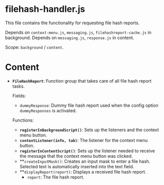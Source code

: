 # filehash-handler.js

This file contains the functionality for requesting file hash reports.

Depends on `context-menu.js`, `messaging.js`, `filehashreport-cache.js` in background.
Depends on `messaging.js`, `response.js` in content.

Scope: `background` / `content`.

# Content

* **`FileHashReport`**: Function group that takes care of all file hash report tasks.
	
	Fields:

	* `dummyResponse`: Dummy file hash report used when the config option `dummyResponses` is activated.

	Functions:

	* **`registerInBackgroundScript()`**: Sets up the listeners and the context menu button.
	* **`contextListener(info, tab)`**: The listener for the context menu button.
	* **`registerInContentScript()`**: Sets up the listener needed to receive the message that the context menu button was clicked.
	* **`createInputMask()`: Creates an input mask to enter a file hash. Selected text is automatically inserted into the text field.
	* **`displayReport(report)`: Displays a received file hash report.
		* `report`: The file hash report.